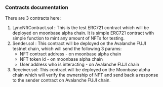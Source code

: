 ### Contracts documentation

There are 3 contracts here:
1. LyncNftContract.sol : This is the test ERC721 contract which will be deployed on moonbase alpha chain. It is simple ERC721 contract with simple function to mint any amount of NFTs for testing.
2. Sender.sol : This contract will be deployed on the Avalanche FUJI testnet chain, which will send the following 3 params:
    - NFT contract address - on moonbase alpha chain
    - NFT token id - on moonbase alpha chain
    - User address who is interacting - on Avalanche FUJI chain
3. Receiver.sol: This contract will be deployed on the Moonbase alpha chain which will verify the ownership of NFT and send back a response to the sender contract on Avalanche FUJI chain.
